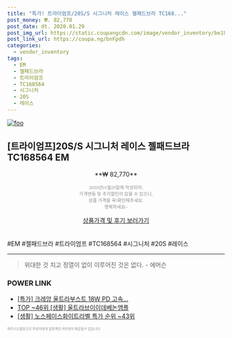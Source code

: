 ```yaml
--- 
title: "특가! 트라이엄프/20S/S 시그니처 레이스 젤패드브라 TC168..." 
post_money: ₩. 82,770 
post_date: dt. 2020.01.29 
post_img_url: https://static.coupangcdn.com/image/vendor_inventory/be18/2f2677d6ae07df41e7e31205a28f7b61c43b99ade0a9e92c250791b14d4a.jpg 
post_link_url: https://coupa.ng/bnFpdh 
categories: 
  - vendor_inventory 
tags: 
  - EM 
  - 젤패드브라 
  - 트라이엄프 
  - TC168564 
  - 시그니처 
  - 20S 
  - 레이스 
--- 
```

[![foo](https://static.coupangcdn.com/image/vendor_inventory/be18/2f2677d6ae07df41e7e31205a28f7b61c43b99ade0a9e92c250791b14d4a.jpg)](https://coupa.ng/bnFpdh) 

## [트라이엄프]20S/S 시그니처 레이스 젤패드브라 TC168564 EM 
<p style="text-align: center;">**₩ 82,770**</p> 
<p style="text-align: center;"><span style="color: #898c8f; font-family: Georgia,Times,serif; font-size: 0.75em;">2020년01월29일에 작성되어, <br>가격변동 및 추가할인이 있을 수 있으니,<br> 상품 가격을 꼭!확인해주세요.<br>행복하세요~</span> 
</p>	 
<div markdown="0" style="text-align: center;"><a href="https://coupa.ng/bnFpdh" class="btn btn--success">상품가격 및 후기 보러가기</a></div> 
<br><br> 
  #EM #젤패드브라 #트라이엄프 #TC168564 #시그니처 #20S #레이스 
<hr> 

> 위대한 것 치고 정열이 없이 이루어진 것은 없다. - 에머슨 


### POWER LINK

* <a href="https://blog.naver.com/santokki14/221788120849" target="_blank">[특가] 크레앙 울트라부스트 18W PD 고속...</a>
* <a href="https://blog.naver.com/fasyy4321/221782610751" target="_blank"> TOP ~46위 [생활] 울트라브이이데베논앰플</a>
* <a href="https://blog.naver.com/sakai111/221789938695" target="_blank"> [생활] 노스페이스화이트라벨 특가 순위 ~43위</a>

<span style="color: #898c8f; font-family: Georgia,Times,serif; font-size: 0.55em;">파트너스활동으로 작성자에게 일정액의 커미션이 제공될수 있습니다.</span> 
